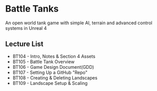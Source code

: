 # Battle Tanks

An open world tank game with simple AI, terrain and advanced control systems in Unreal 4

## Lecture List
* BT104 - Intro, Notes & Section 4 Assets
* BT105 - Battle Tank Overview
* BT106 - Game Design Document(GDD)
* BT107 - Setting Up a GitHub "Repo"
* BT108 - Creating & Deleting Landscapes
* BT109 - Landscape Setup & Scaling


